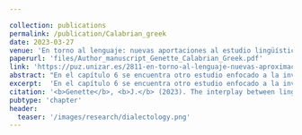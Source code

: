 ```yaml
---

collection: publications
permalink: /publication/Calabrian_greek
date: 2023-03-27
venue: 'En torno al lenguaje: nuevas aportaciones al estudio lingüístico'
paperurl: 'files/Author_manuscript_Genette_Calabrian_Greek.pdf'
link: 'https://puz.unizar.es/2811-en-torno-al-lenguaje-nuevas-aproximaciones-al-estudio-lingueistico.html'
abstract: "En el capítulo 6 se encuentra otro estudio enfocado a la investigación de lenguas, en este caso de carácter minoritario: Genette se centra en el estudio del griego calabrés, una variedad que puede tener su origen en el griego clásico o en el bizantino. En concreto, el autor aborda cómo las interpretaciones subjetivas de los hablantes pueden influir a la hora de estudiar los orígenes de ciertas lenguas. A partir de una encuesta a hablantes actuales de esta variedad, se plantea cómo diferentes asuntos, tales como el prestigio social de la teoría o la identificación cultural que produce en los hablantes, pueden hacer que los hablantes se decanten a favor de una u otra hipótesis y validar así su auto-identificación como parte de una comunidad de habla."
excerpt:  'En el capítulo 6 se encuentra otro estudio enfocado a la investigación de lenguas, en este caso de carácter minoritario: Genette se centra en el estudio del griego calabrés, una variedad que puede tener su origen en el griego clásico o en el bizantino. En concreto, el autor aborda cómo las interpretaciones subjetivas de los hablantes pueden influir a la hora de estudiar los orígenes de ciertas lenguas. A partir de una encuesta a hablantes actuales de esta variedad, se plantea cómo diferentes asuntos, tales como el prestigio social de la teoría o la identificación cultural que produce en los hablantes, pueden hacer que los hablantes se decanten a favor de una u otra hipótesis y validar así su auto-identificación como parte de una comunidad de habla.'
citation: '<b>Genette</b>, <b>J.</b> (2023). The interplay between linguistic hypotheses and self-identification needs: The case of Calabrian Greek. In A. Ariño-Bizarro, N. López-Cortés, D. Pascual (eds.): <i>En torno al lenguaje: nuevas aportaciones al estudio lingüístico</i> (pp. 133-152). Prensas Universitarias de Zaragoza.'
pubtype: 'chapter'
header:
  teaser: '/images/research/dialectology.png'
---
```


